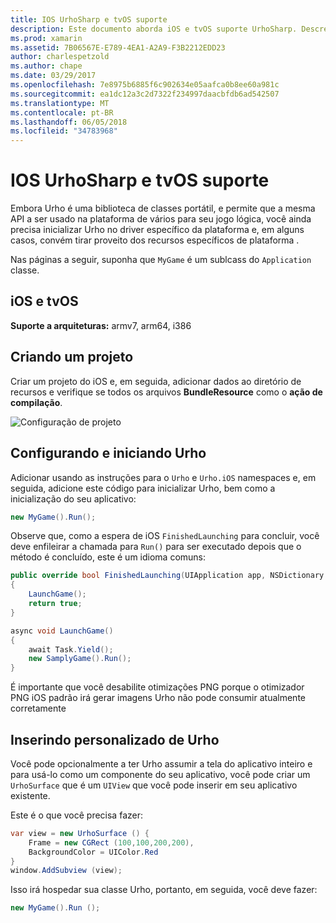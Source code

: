```yaml
---
title: IOS UrhoSharp e tvOS suporte
description: Este documento aborda iOS e tvOS suporte UrhoSharp. Descreve como criar um projeto, configurar e iniciar Urho e executar uma inserção personalizada de Urho.
ms.prod: xamarin
ms.assetid: 7B06567E-E789-4EA1-A2A9-F3B2212EDD23
author: charlespetzold
ms.author: chape
ms.date: 03/29/2017
ms.openlocfilehash: 7e8975b6885f6c902634e05aafca0b8ee60a981c
ms.sourcegitcommit: ea1dc12a3c2d7322f234997daacbfdb6ad542507
ms.translationtype: MT
ms.contentlocale: pt-BR
ms.lasthandoff: 06/05/2018
ms.locfileid: "34783968"
---
```

# <a name="urhosharp-ios-and-tvos-support"></a>IOS UrhoSharp e tvOS suporte

Embora Urho é uma biblioteca de classes portátil, e permite que a mesma API a ser usado na plataforma de vários para seu jogo lógica, você ainda precisa inicializar Urho no driver específico da plataforma e, em alguns casos, convém tirar proveito dos recursos específicos de plataforma .

Nas páginas a seguir, suponha que `MyGame` é um sublcass do `Application` classe.

## <a name="ios-and-tvos"></a>iOS e tvOS

**Suporte a arquiteturas:** armv7, arm64, i386

## <a name="creating-a-project"></a>Criando um projeto

Criar um projeto do iOS e, em seguida, adicionar dados ao diretório de recursos e verifique se todos os arquivos **BundleResource** como o **ação de compilação**.

![Configuração de projeto](ios-images/image-4.png "adicionar dados ao diretório de recursos")

## <a name="configuring-and-launching-urho"></a>Configurando e iniciando Urho

Adicionar usando as instruções para o `Urho` e `Urho.iOS` namespaces e, em seguida, adicione este código para inicializar Urho, bem como a inicialização do seu aplicativo:

```csharp
new MyGame().Run();
```

Observe que, como a espera de iOS `FinishedLaunching` para concluir, você deve enfileirar a chamada para `Run()` para ser executado depois que o método é concluído, este é um idioma comuns:

```csharp
public override bool FinishedLaunching(UIApplication app, NSDictionary options)
{
    LaunchGame();
    return true;
}

async void LaunchGame()
{
    await Task.Yield();
    new SamplyGame().Run();
}
```

É importante que você desabilite otimizações PNG porque o otimizador PNG iOS padrão irá gerar imagens Urho não pode consumir atualmente corretamente

## <a name="custom-embedding-of-urho"></a>Inserindo personalizado de Urho

Você pode opcionalmente a ter Urho assumir a tela do aplicativo inteiro e para usá-lo como um componente do seu aplicativo, você pode criar um `UrhoSurface` que é um `UIView` que você pode inserir em seu aplicativo existente.

Este é o que você precisa fazer:

```csharp
var view = new UrhoSurface () {
    Frame = new CGRect (100,100,200,200),
    BackgroundColor = UIColor.Red
}
window.AddSubview (view);
```

Isso irá hospedar sua classe Urho, portanto, em seguida, você deve fazer:

```csharp
new MyGame().Run ();
```

